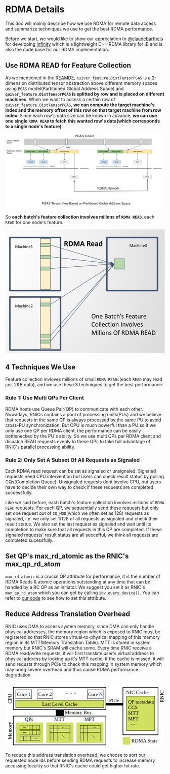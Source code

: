 # RDMA Details

This doc will mainly describe how we use RDMA for remote data access and summarize techniques we use to get the best RDMA performance. 

Before we start, we would like to show our appreciation to [@claudebarthels](https://github.com/claudebarthels) for developing [infinity](https://github.com/claudebarthels/infinity) which is a lightweight C++ RDMA library for IB and is also the code base for our RDMA implementation.


## Use RDMA READ for Feature Collection

As we mentioned in the [REAMDE](../README.md), `quiver_feature.DistTensorPGAS` is a 2-dimension distributed tensor abstraction above different memory spaces using `PGAS` model(Partitioned Global Address Space) and **`quiver_feature.DistTensorPGAS` is splitted by row and is placed on different machines**. When we want to access a certain row of `quiver_feature.DistTensorPGAS`, **we can compute the target machine's index and the memory offset of this row on that target machine from row index**. Since each row's data size can be known in advance, **we can use one single `RDMA READ` to fetch this wanted row's data(which corresponds to a single node's feature)**.

![memory_view](imgs/pgas_tensor_view.png)

So **each batch's feature collection involves millons of `RDMA READ`**, each `READ` for one node's feature.

![feature_collection](imgs/one_batch_feature_collection.png)

## 4 Techniques We Use
Feature collection invloves millions of small `RDMA READs`(each `READ` may read just 2KB data), and we use these 3 techniques to get the best performance.

### Rule 1: Use Multi QPs Per Client

RDMA hosts use Queue Pair(QP) to communicate with each other. Nowadays, RNICs contains a pool of processing units(PUs) and we believe that requests in the same QP is always processed by the same PU to avoid cross-PU synchronization. But CPU is much powerful than a PU so if we only use one QP per RDMA client, the performance can be easily bottlenecked by the PU's ability. So we use multi QPs per RDMA client and dispatch READ requests evenly to these QPs to take full advantage of RNIC's parallel processing ability.


### Rule 2: Only Set A Subset Of All Requests as Signaled

Each RDMA read request can be set as signaled or unsignaled. <!--A CQE(Completion Query Entry) will be put into CQ(Completion Queue) if a signaled read request is completed and CPU can poll from CQ to check the status of this request.-->Signaled requests need CPU intervention but users can check result status by polling CQs(Completion Queue). Unsignaled requests dont involve CPU, but users have to decide their own way to check if these requests are completed successfully.

Like we said before, each batch's feature collection involves millions of `RDMA READ` requests. For each QP, we sequentially send these requests but only set one request out of `CQ_MOD`(which we often set as 128) requests as signaled, i.e. we only set 1/128 of all requests as signaled and check their result status. We also set the last request as signaled and wait until its completion to make sure that all requests in this QP are completed. If these signaled requests' result status are all succefful, we think all requests are completed sucessfully.

## Set QP's max_rd_atomic as the RNIC's max_qp_rd_atom

`max_rd_atomic` is a crucial QP attribute for performance, it is the number of RDMA Reads & atomic operations outstanding at any time that can be handled by a RC QP as an initiator. We suggest you set it as RNIC's `max_qp_rd_atom` which you can get by calling `ibv_query_device()`. You can refer to [our code](https://github.com/quiver-team/quiver-feature/blob/main/csrc/include/infinity/queues/QueuePair.cpp#L38) to see how to set this attribute.

## Reduce Address Translation Overhead

RNIC uses DMA to access system memory, since DMA can only handle physical addresses, the memory region which is exposed to RNIC must be registered so that RNIC stores virtual-to-physical mapping of this memory region in its MTT(Memory Translation Table). MTT is stored in system memory but RNIC's SRAM will cache some. Every time RNIC receive a RDMA read/write requests, it will first translate user's virtual address to physical address by looking up it's MTT cache, if the cache is missed, it will send requsts through PCIe to check this mapping in system memory which may bring severe overhead and thus cause RDMA performance degradation.

![rdma_mtt](imgs/rdma_mtt.png)

To reduce this address translation overhead, we choose to sort our requested node ids before sending RDMA requests to increase memory accessing locality so that RNIC's cache could get higher hit rate.











